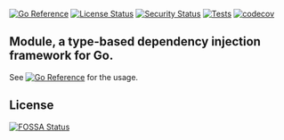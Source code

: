 [![Go Reference](https://pkg.go.dev/badge/github.com/googollee/module.svg)](https://pkg.go.dev/github.com/googollee/module)
[![License Status](https://app.fossa.com/api/projects/git%2Bgithub.com%2Fgoogollee%2Fmodule.svg?type=shield&issueType=license)](https://app.fossa.com/projects/git%2Bgithub.com%2Fgoogollee%2Fmodule?ref=badge_shield&issueType=license)
[![Security Status](https://app.fossa.com/api/projects/git%2Bgithub.com%2Fgoogollee%2Fmodule.svg?type=shield&issueType=security)](https://app.fossa.com/projects/git%2Bgithub.com%2Fgoogollee%2Fmodule?ref=badge_shield&issueType=security)
[![Tests](https://github.com/googollee/module/actions/workflows/tests.yml/badge.svg)](https://github.com/googollee/module/actions/workflows/tests.yml)
[![codecov](https://codecov.io/gh/googollee/module/graph/badge.svg?token=M379D3EK0I)](https://codecov.io/gh/googollee/module)

## Module, a type-based dependency injection framework for Go.

See [![Go Reference](https://pkg.go.dev/badge/github.com/googollee/module.svg)](https://pkg.go.dev/github.com/googollee/module) for the usage.

## License
[![FOSSA Status](https://app.fossa.com/api/projects/git%2Bgithub.com%2Fgoogollee%2Fmodule.svg?type=large)](https://app.fossa.com/projects/git%2Bgithub.com%2Fgoogollee%2Fmodule?ref=badge_large)
